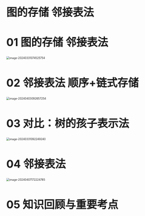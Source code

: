 # 图的存储 邻接表法



# 01 图的存储 邻接表法

<img src="https://cvp.oss-cn-shanghai.aliyuncs.com/picgo/202403310745829.png" alt="image-20240331074525754" style="zoom:50%;" />



# 02 邻接表法 顺序+链式存储

<img src="https://cvp.oss-cn-shanghai.aliyuncs.com/picgo/202404030926495.png" alt="image-20240403092657254" style="zoom:50%;" />



# 03 对比：树的孩子表示法

<img src="https://cvp.oss-cn-shanghai.aliyuncs.com/picgo/202403310922305.png" alt="image-20240331092249240" style="zoom:50%;" />

# 04 邻接表法

<img src="https://cvp.oss-cn-shanghai.aliyuncs.com/picgo/202404071722180.png" alt="image-20240407172224765" style="zoom: 50%;" />



# 05 知识回顾与重要考点

